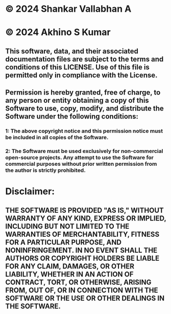 # © 2024 Shankar Vallabhan A
# © 2024 Akhino S Kumar

## This software, data, and their associated documentation files are subject to the terms and conditions of this LICENSE. Use of this file is permitted only in compliance with the License.

## Permission is hereby granted, free of charge, to any person or entity obtaining a copy of this Software to use, copy, modify, and distribute the Software under the following conditions:

### 1: The above copyright notice and this permission notice must be included in all copies of the Software.

### 2: The Software must be used exclusively for non-commercial open-source projects. Any attempt to use the Software for commercial purposes without prior written permission from the author is strictly prohibited.

# Disclaimer:

## THE SOFTWARE IS PROVIDED "AS IS," WITHOUT WARRANTY OF ANY KIND, EXPRESS OR IMPLIED, INCLUDING BUT NOT LIMITED TO THE WARRANTIES OF MERCHANTABILITY, FITNESS FOR A PARTICULAR PURPOSE, AND NONINFRINGEMENT. IN NO EVENT SHALL THE AUTHORS OR COPYRIGHT HOLDERS BE LIABLE FOR ANY CLAIM, DAMAGES, OR OTHER LIABILITY, WHETHER IN AN ACTION OF CONTRACT, TORT, OR OTHERWISE, ARISING FROM, OUT OF, OR IN CONNECTION WITH THE SOFTWARE OR THE USE OR OTHER DEALINGS IN THE SOFTWARE.
